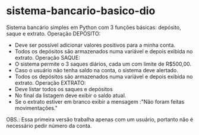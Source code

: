 # sistema-bancario-basico-dio
Sistema bancário simples em Python com 3 funções básicas: depósito, saque e extrato.
Operação DEPÓSITO:  
 - Deve ser possível adicionar valores positivos para a minha conta.
 - Todos os depósitos são armazenados numa variável e depois exibida no extrato.
Operação SAQUE:
 - O sistema permite o 3 saques diários, cada um com limite de R$500,00.
 - Caso o usuário não tenha saldo na conta, o sistema deve alertado.
 - Todos os depósitos são armazenados numa variável e depois exibida no extrato.
Operação EXTRATO:
 - Deve listar todos os saques e depósitos
 - No final da listagem deve exibir o saldo atual.
 - Se o extrato estiver em branco exibir a mensagem :"Não foram feitas movimentações."

OBS.: Essa primeira versão trabalha apenas com um usuário, portanto não é necessário pedir número da conta.
